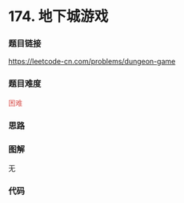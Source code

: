 # 174. 地下城游戏

### 题目链接

https://leetcode-cn.com/problems/dungeon-game

### 题目难度

<font color=#D9534F>困难</font>

### 思路



### 图解

无

### 代码

```python
```